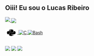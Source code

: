 ## Oiii! Eu sou o Lucas Ribeiro
 <div>
  <a href="https://github.com/LucasRibeiro36">
  <img height="180em" src="https://github-readme-stats.vercel.app/api?username=LucasRibeiro36&show_icons=true&include_all_commits=true&count_private=true"/>
   <img height="160em" align="center" src="https://github-readme-stats.vercel.app/api/top-langs/?username=LucasRibeiro36&layout=compact&langs_count=7&theme=github_dark" />
<div>
<div style="display: inline_block"><br>
  <img align="center" alt="Python" height="30" width="40" src="https://raw.githubusercontent.com/vorillaz/devicons/master/!SVG/python.svg">
  <img align="center" alt="C" height="30" width="40" src="https://img.icons8.com/color/48/000000/c-programming.png">
  <img align="center" alt="Bash" height="30" width="40" src="https://img.icons8.com/plasticine/100/000000/bash.png">
</div>
  
  ##
  
  <div>
  <a href = "mailto: lucasribeiro5569@gmail.com"><img src="https://img.shields.io/badge/-Gmail-%23EA4335?style=for-the-badge&logo=gmail&logoColor=white" target="_blank"></a>
  <a href="https://www.linkedin.com/in/lucas-de-souza-machado-ribeiro-514769178/" target="_blank"><img src="https://img.shields.io/badge/-LinkedIn-%230077B5?style=for-the-badge&logo=linkedin&logoColor=white" target="_blank"></a>
  <a href="https://instagram.com/lucas_smrb" target="_blank"><img src="https://img.shields.io/badge/-Instagram-%23E4405F?style=for-the-badge&logo=instagram&logoColor=white" target="_blank"></a>
</div>
